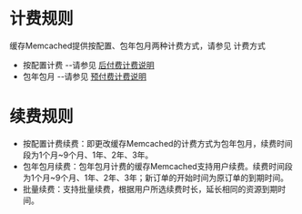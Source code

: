 # 计费规则
缓存Memcached提供按配置、包年包月两种计费方式，请参见 计费方式
- 按配置计费 --请参见  [后付费计费说明](https://docs.jdcloud.com/cn/billing/postpay)
- 包年包月 --请参见  [预付费计费说明](https://docs.jdcloud.com/cn/billing/prepay)

# 续费规则
- 按配置计费续费：即更改缓存Memcached的计费方式为包年包月，续费时间段为1个月~9个月、1年、2年、3年。
- 包年包月续费：包年包月计费的缓存Memcached支持用户续费。续费时间段为1个月~9个月、1年、2年、3年；新订单的开始时间为原订单的到期时间。
- 批量续费：支持批量续费，根据用户所选续费时长，延长相同的资源到期时间。
